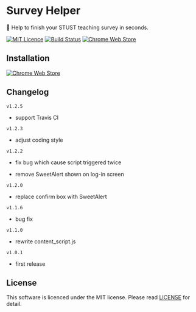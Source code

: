 # Survey Helper

🚀 Help to finish your STUST teaching survey in seconds.

[![MIT Licence](https://badges.frapsoft.com/os/mit/mit.svg?v=103)](https://opensource.org/licenses/mit-license.php)
[![Build Status](https://travis-ci.org/osk2/Survey_Helper.svg?branch=master)](https://travis-ci.org/osk2/Survey_Helper)
[![Chrome Web Store](https://img.shields.io/chrome-web-store/rating/ldfoemphhkpifbmoapiokpfbkgaklemj.svg)](https://chrome.google.com/webstore/detail/%E5%95%8F%E5%8D%B7%E5%8A%A9%E6%89%8B%EF%B8%B0%E5%8D%97%E5%8F%B0%E7%A7%91%E5%A4%A7%E7%89%88/ldfoemphhkpifbmoapiokpfbkgaklemj?hl=zh-TW)

## Installation

[![Chrome Web Store](https://developer.chrome.com/webstore/images/ChromeWebStore_BadgeWBorder_v2_206x58.png)](https://chrome.google.com/webstore/detail/%E5%95%8F%E5%8D%B7%E5%8A%A9%E6%89%8B%EF%B8%B0%E5%8D%97%E5%8F%B0%E7%A7%91%E5%A4%A7%E7%89%88/ldfoemphhkpifbmoapiokpfbkgaklemj)

## Changelog

`v1.2.5`

- support Travis CI

`v1.2.3`

- adjust coding style

`v1.2.2`

- fix bug which cause script triggered twice

- remove SweetAlert shown on log-in screen

`v1.2.0`

- replace confirm box with SweetAlert

`v1.1.6`

- bug fix

`v1.1.0`

- rewrite content_script.js

`v1.0.1`

- first release

## License ##

This software is licenced under the MIT license. Please read [LICENSE](LICENSE) for detail.

